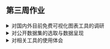 ## 第三周作业

<details>
  <summary>对国内外目前免费可视化图表工具的调研</summary>
  </br>
　　目前国内免费的可视化图表工具有<a href="https://www.wentu.io/">文图</a>，<a href="https://www.tubiaoxiu.com/">图表秀</a>，<a href="https://dydata.io/">镝数</a>，<a href="https://tushuo.baidu.com/">百度图说</a>，<a href="https://me.bdp.cn/home.html">BDP</a>和<a href="http://hanabi.data-viz.cn/">Hanabi</a>等,这些基本是注册账号后，通过在线网页，选择预置模板直接生成图表，各个工具的易用性与自由度实际差别较大，<s>像百度的图说我是真的不太会用，</s>国内的话还有开源的<a href="https://www.echartsjs.com/zh/index.html">ECharts</a>，涉及代码，更注重数据分析。  
  
　　国外的在线工具有<a href="https://venngage.com/">venngage</a>和微软的<a href="https://www.sanddance.ms/">SandDance</a>等，离线工具有Tabulea Public和Power Bi等，谷歌系的可视化工具有Google Charts和Google Data Studio。此外，Excel和R应也属免费的可视化图表工具。

</details>

<details>
  <summary>对公开数据集的选取与数据呈现</summary>
  </br>
　　此处选取的相关可视化工具有SandDance，Power Bi，Tableau Public和BDP
　　我选用的数据集名为<a href="https://www.kaggle.com/fivethirtyeight/fivethirtyeight-bad-drivers-dataset">FiveThirtyEight Bad Drivers Dataset</a>，通过Kaggle对此数据集的简介，可以了解到此数据集包含有美国五十个州及华盛顿特区的致死交通事故和车险费用的相关数据，数据源来自美国国家公路交通安全管理局和全美保险专员协会。
　　我首先选择了免注册的在线工具SandDance，这款工具图表其实较少，多次尝试后，考虑到图表呈现，我基于不同州，选取“Number of drivers involved in fatal collisions per billion miles（每十亿英里里程涉致死交通事故的司机数量）”和“Car Insurance Premiums（车险保费）”两个指标做了散点图，x轴为各州，y轴为“车险保费”，以颜色的加深来指征可以体现事故率的“每十亿英里里程涉致死交通事故的司机数量”。为了方便数据的查看，又加上了平行于y轴的辅助线。
  
![](./Sanddance.png)
　　然后我下载了Power Bi和Tableau Public，Power Bi预置图表就可以直接以地图形式呈现数据，而且识别美国各州，就尝试做了一个（截图放弃了夏威夷和阿拉斯加），效果一般。
![](./Power1.png)
还有一个树状图
![](./Power2.png)
　　时间有限没来得及具体研究，颜色我暂时只会一个一个改，有时间做成阶梯性的会好一些。Power Bi貌似还有个数据分析的功能，计算不同指标的相关度。
分析结论是数据集里没什么指标和涉致死交通事故的司机数量有关，不过2010年保险公司的人均理赔支出会影响2011年的车险保费。
![](./Power3.png)
　　Tableau Public里我主要做的是和前两个工具的对比，散点图我还是更喜欢SandDance，比起Power Bi不成形的气泡地图，Tableau Public这种展现形式似乎也不错。
　　
![](./Tableau1.png)
![](./Tableau2.png)
　　数可视和百度图说暂时没找到调参数的地，就注册了BDP，作为国内在线工具的体验。
　　由于是国内工具，做地图似乎仅对中国地图友好，做了个之前被放弃数据的雷达图。
![](./BDP1.png)
</details>

<details>
  <summary>对相关工具的使用体会</summary>
  </br>
待更新,其实前面也写了些
</details>
